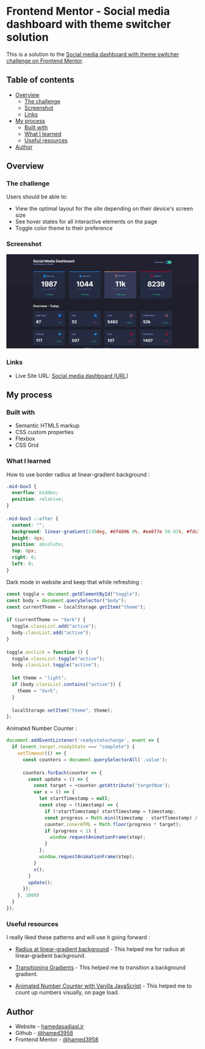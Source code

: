 # Frontend Mentor - Social media dashboard with theme switcher solution

This is a solution to the [Social media dashboard with theme switcher challenge on Frontend Mentor](https://www.frontendmentor.io/challenges/social-media-dashboard-with-theme-switcher-6oY8ozp_H).

## Table of contents

- [Overview](#overview)
  - [The challenge](#the-challenge)
  - [Screenshot](#screenshot)
  - [Links](#links)
- [My process](#my-process)
  - [Built with](#built-with)
  - [What I learned](#what-i-learned)
  - [Useful resources](#useful-resources)
- [Author](#author)

## Overview

### The challenge

Users should be able to:

- View the optimal layout for the site depending on their device's screen size
- See hover states for all interactive elements on the page
- Toggle color theme to their preference

### Screenshot

![Social-media-dashboard](images/Social-media-dashboard.jpg)

### Links

- Live Site URL: [Social media dashboard (URL)](https://hamed3958.github.io/Social-media-dashboard/)

## My process

### Built with

- Semantic HTML5 markup
- CSS custom properties
- Flexbox
- CSS Grid

### What I learned

How to use border radius at linear-gradient background :

```css
.mid-box3 {
  overflow: hidden;
  position: relative;
}

.mid-box3 ::after {
  content: "";
  background: linear-gradient(230deg, #df4896 0%, #ee877e 50.91%, #fdc366 100%);
  height: 4px;
  position: absolute;
  top: 0px;
  right: 0;
  left: 0;
}
```

Dark mode in website and keep that while refreshing :

```js
const toggle = document.getElementById("toggle");
const body = document.querySelector("body");
const currentTheme = localStorage.getItem("theme");

if (currentTheme == "dark") {
  toggle.classList.add("active");
  body.classList.add("active");
}

toggle.onclick = function () {
  toggle.classList.toggle("active");
  body.classList.toggle("active");

  let theme = "light";
  if (body.classList.contains("active")) {
    theme = "dark";
  }

  localStorage.setItem("theme", theme);
};
```

Animated Number Counter :

```js
document.addEventListener('readystatechange', event => {
  if (event.target.readyState === "complete") {
    setTimeout(() => {
      const counters = document.querySelectorAll('.value');

      counters.forEach(counter => {
        const update = () => {
          const target = +counter.getAttribute('targetNum');
          var x = () => {
            let startTimestamp = null;
            const step = (timestamp) => {
              if (!startTimestamp) startTimestamp = timestamp;
              const progress = Math.min((timestamp - startTimestamp) / 2000, 1);
              counter.innerHTML = Math.floor(progress * target);
              if (progress < 1) {
                window.requestAnimationFrame(step);
              }
            };
            window.requestAnimationFrame(step);
          }
          x();
        }
        update();
      });
    }, 1000)
  }
});
```

### Useful resources

I really liked these patterns and will use it going forward :

- [Radius at linear-gradient background](https://jsfiddle.net/devedoping/y9hb7f6u/) - This helped me for radius at linear-gradient background.

- [Transitioning Gradients](https://codepen.io/chriscoyier/pen/eRbLWP) - This helped me to transition a background gradient.

- [Animated Number Counter with Vanilla JavaScript](https://codepen.io/akhijannat/pen/JjYQgNK) - This helped me to count up numbers visually, on page load.

## Author

- Website - [hamedasadiasl.ir](http://hamedasadiasl.ir/)
- Github - [@hamed3958](https://github.com/hamed3958)
- Frontend Mentor - [@hamed3958](https://www.frontendmentor.io/profile/hamed3958)
